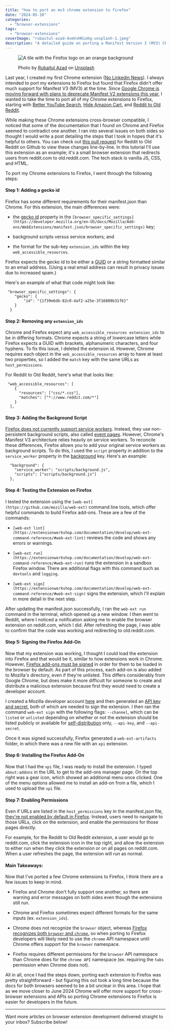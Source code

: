 ```yaml
---
title: "how to port an mv3 chrome extension to firefox"
date: "2024-05-10"
categories:
  - "browser-extensions"
tags:
  - "browser-extensions"
coverImage: "rubaitul-azad-4xmVvHRioKg-unsplash-1.jpeg"
description: "A detailed guide on porting a Manifest Version 3 (MV3) Chrome extension to Firefox in 2024."
---
```


<figure>

![A tile with the Firefox logo on an orange background](images/rubaitul-azad-4xmVvHRioKg-unsplash-1.jpeg)

<figcaption>

Photo by [Rubaitul Azad](https://unsplash.com/@rubaitulazad?utm_content=creditCopyText&utm_medium=referral&utm_source=unsplash) on [Unsplash](https://unsplash.com/photos/logo-4xmVvHRioKg?utm_content=creditCopyText&utm_medium=referral&utm_source=unsplash)

</figcaption>

</figure>

Last year, I created my first Chrome extension ([No Linkedin News](https://github.com/garnetred/no-linkedin-news)). I always intended to port my extensions to Firefox but found that Firefox didn't offer much support for Manifest V3 (MV3) at the time. Since [Google Chrome is moving forward with plans to deprecate Manifest V2 extensions this year](https://developer.chrome.com/blog/resuming-the-transition-to-mv3), I wanted to take the time to port all of my Chrome extensions to Firefox, starting with [Better YouTube Search](https://github.com/garnetred/better-youtube-search), [Hide Amazon Cart](https://github.com/garnetred/hide-amazon-cart), and [Reddit to Old Reddit](https://github.com/garnetred/reddit-to-old-reddit).

While making these Chrome extensions cross-browser compatible, I noticed that some of the documentation that I found on Chrome and Firefox seemed to contradict one another. I ran into several issues on both sides so thought I would write a post detailing the steps that I took in hopes that it's helpful to others. You can check out [this pull request](https://github.com/garnetred/reddit-to-old-reddit/pull/2) for Reddit to Old Reddit on Github to view these changes line-by-line. In this tutorial I'll use this extension as an example; it's a small browser extension that redirects users from reddit.com to old.reddit.com. The tech stack is vanilla JS, CSS, and HTML.

To port my Chrome extensions to Firefox, I went through the following steps:

#### Step 1: Adding a gecko id

Firefox has some different requirements for their manifest.json than Chrome. For this extension, the main differences were:

- the [gecko id](https://developer.mozilla.org/en-US/docs/Mozilla/Add-ons/WebExtensions/manifest.json/browser_specific_settings#firefox_gecko_properties) property in the `[browser_specific_settings](https://developer.mozilla.org/en-US/docs/Mozilla/Add-ons/WebExtensions/manifest.json/browser_specific_settings)` key;

- background scripts versus service workers; and

- the format for the sub-key `extension_ids` within the key `web_accessible_resources`.

Firefox expects the gecko id to be either a [GUID](https://en.wikipedia.org/wiki/Universally_unique_identifier) or a string formatted similar to an email address. (Using a real email address can result in privacy issues due to increased spam.)

Here's an example of what that code might look like:

```
 "browser_specific_settings": {
    "gecko": {
        "id": "{1f39e6db-82c0-4af2-a25e-3f16809b31f6}"
    }
  }
```

#### Step 2: Removing any `extension_ids`

Chrome and Firefox expect any `web_accessible_resources extension_ids` to be in differing formats. Chrome expects a string of lowercase letters while Firefox expects a GUID with brackets, alphanumeric characters, and four hyphens. To fix this issue, I deleted the extension id. However, Chrome requires each object in the `web_accessible_resources` array to have at least two properties, so I added the `match` key with the same URLs as `host_permissions`.

For Reddit to Old Reddit, here's what that looks like:

```
 "web_accessible_resources": [
    {
      "resources": ["css/*.css"],
      "matches": ["*://www.reddit.com/*"]
    }
  ],
```

#### Step 3: Adding the Background Script

[Firefox does not currently support service workers](https://blog.mozilla.org/addons/2024/03/13/manifest-v3-manifest-v2-march-2024-update/). Instead, they use non-persistent background scripts, also called [event pages](https://blog.mozilla.org/addons/2022/10/31/begin-your-mv3-migration-by-implementing-new-features-today/). However, Chrome's Manifest V3 architecture relies heavily on service workers. To reconcile these differences, Firefox allows you to add your original service workers as background scripts. To do this, I used the `script` property in addition to the `service_worker` property in the [background](https://developer.mozilla.org/en-US/docs/Mozilla/Add-ons/WebExtensions/manifest.json/background#browser_support) key. Here's an example:

```
  "background": {
    "service_worker": "scripts/background.js",
    "scripts": ["scripts/background.js"]
  },
```

#### Step 4: Testing the Extension on Firefox

I tested the extension using the `[web-ext](https://github.com/mozilla/web-ext)` command line tools, which offer helpful commands to build Firefox add-ons. These are a few of the commands:

- `[web-ext lint](https://extensionworkshop.com/documentation/develop/web-ext-command-reference/#web-ext-lint)` reviews the code and shows any errors or warnings.

- `[web-ext run](https://extensionworkshop.com/documentation/develop/web-ext-command-reference/#web-ext-run)` runs the extension in a sandbox Firefox window. There are additional flags with this command such as `devtools` and `logging`.

- `[web-ext sign](https://extensionworkshop.com/documentation/develop/web-ext-command-reference/#web-ext-sign)` signs the extension, which I'll explain in more detail in the next step.

After updating the manifest.json successfully, I ran the `web-ext run` command in the terminal, which opened up a new window. I then went to Reddit, where I noticed a notification asking me to enable the browser extension on reddit.com, which I did. After refreshing the page, I was able to confirm that the code was working and redirecting to old.reddit.com.

#### Step 5: Signing the Firefox Add-On

Now that my extension was working, I thought I could load the extension into Firefox and that would be it, similar to how extensions work in Chrome. However, [Firefox add-ons must be signed](https://wiki.mozilla.org/Add-ons/Extension_Signing) in order for them to be loaded in the browser by default. As part of this process, each add-on is also added to Mozilla's directory, even if they're unlisted. This differs considerably from Google Chrome, but does make it more difficult for someone to create and distribute a malicious extension because first they would need to create a developer account.

I created a Mozilla developer account [here](https://accounts.firefox.com/) and then generated an [API key and secret](https://addons.mozilla.org/en-US/developers/addon/api/key/), both of which are needed to sign the extension. I then ran the command `web-ext sign` with the following flags:
`--channel`, which can be `listed` or `unlisted` depending on whether or not the extension should be listed publicly or available for [self-distribution](https://extensionworkshop.com/documentation/publish/self-distribution/) only, `--api-key`, and `--api-secret`.

Once it was signed successfully, Firefox generated a `web-ext-artifacts` folder, in which there was a new file with an `xpi` extension.

#### Step 6: Installing the Firefox Add-On

Now that I had the `xpi` file, I was ready to install the extension. I typed `about:addons` in the URL to get to the add-ons manager page. On the top right was a gear icon, which showed an additional menu once clicked. One of the menu options allowed me to install an add-on from a file, which I used to upload the `xpi` file.

#### Step 7: Enabling Permissions

Even if URLs are listed in the `host_permissions` key in the manifest.json file, [they're not enabled by default in Firefox](https://discourse.mozilla.org/t/porting-chrome-add-on-firefox-page-permissions-not-granted-by-default/112873/8). Instead, users need to navigate to those URLs, click on the extension, and enable the permissions for those pages directly.

For example, for the Reddit to Old Reddit extension, a user would go to reddit.com, click the extension icon in the top right, and allow the extension to either run when they click the extension or on all pages on reddit.com. When a user refreshes the page, the extension will run as normal.

#### Main Takeaways:

Now that I've ported a few Chrome extensions to Firefox, I think there are a few issues to keep in mind.

- Firefox and Chrome don't fully support one another, so there are warning and error messages on both sides even though the extensions still run.

- Chrome and Firefox sometimes expect different formats for the same inputs (ex. `extension_ids`).

- Chrome does not recognize the `browser` object, whereas [Firefox recognizes both `browser` and `chrome`,](https://developer.mozilla.org/en-US/docs/Mozilla/Add-ons/WebExtensions/Chrome_incompatibilities#firefox_supports_both_the_chrome_and_browser_namespaces) so when porting to Firefox developers will likely need to use the `chrome` API namespace until Chrome offers support for the `browser` namespace.

- Firefox requires different permissions for the `browser` API namespace than Chrome does for the `chrome API` namespace (ex. requiring the `tabs` permission when Chrome does not).

All in all, once I had the steps down, porting each extension to Firefox was pretty straightforward - but figuring this out took a long time because the docs for both browsers seemed to be a bit unclear in this area. I hope that as we move closer to June 2024 Chrome will offer more support for cross-browser extensions and APIs so porting Chrome extensions to Firefox is easier for developers in the future.

---

Want more articles on browser extension development delivered straight to your inbox? Subscribe below!
